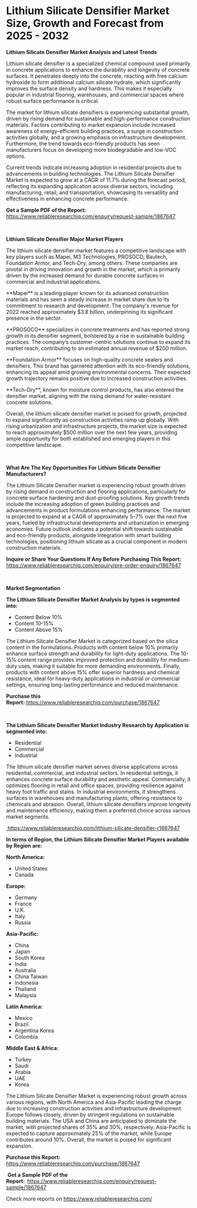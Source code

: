 <p><h1>Lithium Silicate Densifier Market Size, Growth and Forecast from 2025 - 2032</h1></p><p><strong>Lithium Silicate Densifier Market Analysis and Latest Trends</strong></p>
<p><p>Lithium silicate densifier is a specialized chemical compound used primarily in concrete applications to enhance the durability and longevity of concrete surfaces. It penetrates deeply into the concrete, reacting with free calcium hydroxide to form additional calcium silicate hydrate, which significantly improves the surface density and hardness. This makes it especially popular in industrial flooring, warehouses, and commercial spaces where robust surface performance is critical.</p><p>The market for lithium silicate densifiers is experiencing substantial growth, driven by rising demand for sustainable and high-performance construction materials. Factors contributing to market expansion include increased awareness of energy-efficient building practices, a surge in construction activities globally, and a growing emphasis on infrastructure development. Furthermore, the trend towards eco-friendly products has seen manufacturers focus on developing more biodegradable and low-VOC options.</p><p>Current trends indicate increasing adoption in residential projects due to advancements in building technologies. The Lithium Silicate Densifier Market is expected to grow at a CAGR of 11.7% during the forecast period, reflecting its expanding application across diverse sectors, including manufacturing, retail, and transportation, showcasing its versatility and effectiveness in enhancing concrete performance.</p></p>
<p><strong>Get a Sample PDF of the Report:&nbsp;</strong> <a href="https://www.reliableresearchiq.com/enquiry/request-sample/1867647?utm_campaign=99&utm_medium=2&utm_source=Github&utm_content=ia&utm_term=30012025&utm_id=lithium-silicate-densifier">https://www.reliableresearchiq.com/enquiry/request-sample/1867647</a></p>
<p>&nbsp;</p>
<p><strong>Lithium Silicate Densifier Major Market Players</strong></p>
<p><p>The lithium silicate densifier market features a competitive landscape with key players such as Mapei, M3 Technologies, PROSOCO, Bautech, Foundation Armor, and Tech-Dry, among others. These companies are pivotal in driving innovation and growth in the market, which is primarily driven by the increased demand for durable concrete surfaces in commercial and industrial applications.</p><p>**Mapei** is a leading player known for its advanced construction materials and has seen a steady increase in market share due to its commitment to research and development. The company's revenue for 2022 reached approximately $3.8 billion, underpinning its significant presence in the sector.</p><p>**PROSOCO** specializes in concrete treatments and has reported strong growth in its densifier segment, bolstered by a rise in sustainable building practices. The company’s customer-centric solutions continue to expand its market reach, contributing to an estimated annual revenue of $200 million.</p><p>**Foundation Armor** focuses on high-quality concrete sealers and densifiers. This brand has garnered attention with its eco-friendly solutions, enhancing its appeal amid growing environmental concerns. Their expected growth trajectory remains positive due to increased construction activities.</p><p>**Tech-Dry**, known for moisture control products, has also entered the densifier market, aligning with the rising demand for water-resistant concrete solutions. </p><p>Overall, the lithium silicate densifier market is poised for growth, projected to expand significantly as construction activities ramp up globally. With rising urbanization and infrastructure projects, the market size is expected to reach approximately $500 million over the next few years, providing ample opportunity for both established and emerging players in this competitive landscape.</p></p>
<p>&nbsp;</p>
<p><strong>What Are The Key Opportunities For Lithium Silicate Densifier Manufacturers?</strong></p>
<p><p>The Lithium Silicate Densifier market is experiencing robust growth driven by rising demand in construction and flooring applications, particularly for concrete surface hardening and dust-proofing solutions. Key growth trends include the increasing adoption of green building practices and advancements in product formulations enhancing performance. The market is projected to expand at a CAGR of approximately 5–7% over the next five years, fueled by infrastructural developments and urbanization in emerging economies. Future outlook indicates a potential shift towards sustainable and eco-friendly products, alongside integration with smart building technologies, positioning lithium silicate as a crucial component in modern construction materials.</p></p>
<p><strong>Inquire or Share Your Questions If Any Before Purchasing This Report:</strong> <a href="https://www.reliableresearchiq.com/enquiry/pre-order-enquiry/1867647?utm_campaign=99&utm_medium=2&utm_source=Github&utm_content=ia&utm_term=30012025&utm_id=lithium-silicate-densifier">https://www.reliableresearchiq.com/enquiry/pre-order-enquiry/1867647</a></p>
<p>&nbsp;</p>
<p><strong>Market Segmentation</strong></p>
<p><strong>The Lithium Silicate Densifier Market Analysis by types is segmented into:</strong></p>
<p><ul><li>Content Below 10%</li><li>Content 10-15%</li><li>Content Above 15%</li></ul></p>
<p><p>The Lithium Silicate Densifier Market is categorized based on the silica content in the formulations. Products with content below 10% primarily enhance surface strength and durability for light-duty applications. The 10-15% content range provides improved protection and durability for medium-duty uses, making it suitable for more demanding environments. Finally, products with content above 15% offer superior hardness and chemical resistance, ideal for heavy-duty applications in industrial or commercial settings, ensuring long-lasting performance and reduced maintenance.</p></p>
<p><strong>Purchase this Report:&nbsp;</strong><a href="https://www.reliableresearchiq.com/purchase/1867647?utm_campaign=99&utm_medium=2&utm_source=Github&utm_content=ia&utm_term=30012025&utm_id=lithium-silicate-densifier">https://www.reliableresearchiq.com/purchase/1867647</a></p>
<p>&nbsp;</p>
<p><strong>The Lithium Silicate Densifier Market Industry Research by Application is segmented into:</strong></p>
<p><ul><li>Residential</li><li>Commercial</li><li>Industrial</li></ul></p>
<p><p>The lithium silicate densifier market serves diverse applications across residential, commercial, and industrial sectors. In residential settings, it enhances concrete surface durability and aesthetic appeal. Commercially, it optimizes flooring in retail and office spaces, providing resilience against heavy foot traffic and stains. In industrial environments, it strengthens surfaces in warehouses and manufacturing plants, offering resistance to chemicals and abrasion. Overall, lithium silicate densifiers improve longevity and maintenance efficiency, making them a preferred choice across various market segments.</p></p>
<p><a href="https://www.reliableresearchiq.com/lithium-silicate-densifier-r1867647?utm_campaign=99&utm_medium=2&utm_source=Github&utm_content=ia&utm_term=30012025&utm_id=lithium-silicate-densifier">&nbsp;https://www.reliableresearchiq.com/lithium-silicate-densifier-r1867647</a></p>
<p><strong>In terms of Region, the Lithium Silicate Densifier Market Players available by Region are:</strong></p>
<p>
    <p> <strong> North America: </strong>
        <ul>
            <li>United States</li>
            <li>Canada</li>
        </ul>
        </p> 
    <p> <strong> Europe: </strong>
        <ul>
            <li>Germany</li>
            <li>France</li>
            <li>U.K.</li>
            <li>Italy</li>
            <li>Russia</li>
        </ul>
        </p> 
    <p> <strong> Asia-Pacific: </strong>
        <ul>
            <li>China</li>
            <li>Japan</li>
            <li>South Korea</li>
            <li>India</li>
            <li>Australia</li>
            <li>China Taiwan</li>
            <li>Indonesia</li>
            <li>Thailand</li>
            <li>Malaysia</li>
        </ul>
        </p> 
    <p> <strong> Latin America: </strong>
        <ul>
            <li>Mexico</li>
            <li>Brazil</li>
            <li>Argentina Korea</li>
            <li>Colombia</li>
        </ul>
        </p> 
    <p> <strong> Middle East & Africa: </strong>
        <ul>
            <li>Turkey</li>
            <li>Saudi</li>
            <li>Arabia</li>
            <li>UAE</li>
            <li>Korea</li>
        </ul>
    </p>
    </p>
<p><p>The Lithium Silicate Densifier Market is experiencing robust growth across various regions, with North America and Asia-Pacific leading the charge due to increasing construction activities and infrastructure development. Europe follows closely, driven by stringent regulations on sustainable building materials. The USA and China are anticipated to dominate the market, with projected shares of 35% and 30%, respectively. Asia-Pacific is expected to capture approximately 25% of the market, while Europe contributes around 10%. Overall, the market is poised for significant expansion.</p></p>
<p><strong>Purchase this Report: </strong><a href="https://www.reliableresearchiq.com/purchase/1867647?utm_campaign=99&utm_medium=2&utm_source=Github&utm_content=ia&utm_term=30012025&utm_id=lithium-silicate-densifier">https://www.reliableresearchiq.com/purchase/1867647</a></p>
<p>&nbsp;<strong>Get a Sample PDF of the Report:&nbsp;&nbsp;</strong><a href="https://www.reliableresearchiq.com/enquiry/request-sample/1867647?utm_campaign=99&utm_medium=2&utm_source=Github&utm_content=ia&utm_term=30012025&utm_id=lithium-silicate-densifier">https://www.reliableresearchiq.com/enquiry/request-sample/1867647</a></p>
<p><strong></strong></p>
<p>Check more reports on <a href="https://www.reliableresearchiq.com/?utm_campaign=99&utm_medium=2&utm_source=Github&utm_content=ia&utm_term=30012025&utm_id=lithium-silicate-densifier">https://www.reliableresearchiq.com/</a></p>